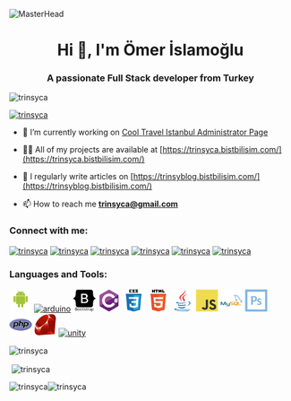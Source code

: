 ![MasterHead](https://trinsyca.bistbilisim.com/img/bg-wallpaper-radius.png)
<h1 align="center">Hi 👋, I'm Ömer İslamoğlu</h1>
<h3 align="center">A passionate Full Stack developer from Turkey</h3>

<p align="left"> <img src="https://komarev.com/ghpvc/?username=trinsyca&label=Profile%20Views&color=c8a114&style=flat" alt="trinsyca" /> </p>

<p align="left"> <a href="https://twitter.com/trinsyca" target="blank"><img src="https://img.shields.io/twitter/follow/trinsyca?logo=twitter&style=for-the-badge" alt="trinsyca" /></a> </p>

- 🔭 I’m currently working on [Cool Travel Istanbul Administrator Page](https://admin.cooltravelistanbul.com/)

- 👨‍💻 All of my projects are available at [https://trinsyca.bistbilisim.com/](https://trinsyca.bistbilisim.com/)

- 📝 I regularly write articles on [https://trinsyblog.bistbilisim.com/](https://trinsyblog.bistbilisim.com/)

- 📫 How to reach me **trinsyca@gmail.com**

<h3 align="left">Connect with me:</h3>
<p align="left">
<a href="https://codepen.io/trinsyca" target="blank"><img align="center" src="https://raw.githubusercontent.com/rahuldkjain/github-profile-readme-generator/master/src/images/icons/Social/codepen.svg" alt="trinsyca" height="30" width="40" /></a>
<a href="https://dev.to/trinsyca" target="blank"><img align="center" src="https://raw.githubusercontent.com/rahuldkjain/github-profile-readme-generator/master/src/images/icons/Social/devto.svg" alt="trinsyca" height="30" width="40" /></a>
<a href="https://twitter.com/trinsyca" target="blank"><img align="center" src="https://raw.githubusercontent.com/rahuldkjain/github-profile-readme-generator/master/src/images/icons/Social/twitter.svg" alt="trinsyca" height="30" width="40" /></a>
<a href="https://linkedin.com/in/trinsyca" target="blank"><img align="center" src="https://raw.githubusercontent.com/rahuldkjain/github-profile-readme-generator/master/src/images/icons/Social/linked-in-alt.svg" alt="trinsyca" height="30" width="40" /></a>
<a href="https://stackoverflow.com/users/trinsyca" target="blank"><img align="center" src="https://raw.githubusercontent.com/rahuldkjain/github-profile-readme-generator/master/src/images/icons/Social/stack-overflow.svg" alt="trinsyca" height="30" width="40" /></a>
<a href="https://instagram.com/trinsyca" target="blank"><img align="center" src="https://raw.githubusercontent.com/rahuldkjain/github-profile-readme-generator/master/src/images/icons/Social/instagram.svg" alt="trinsyca" height="30" width="40" /></a>
</p>

<h3 align="left">Languages and Tools:</h3>
<p align="left"> <a href="https://developer.android.com" target="_blank" rel="noreferrer"><img src="https://raw.githubusercontent.com/devicons/devicon/master/icons/android/android-original-wordmark.svg" alt="android" width="40" height="40"/></a> <a href="https://www.arduino.cc/" target="_blank" rel="noreferrer"><img src="https://cdn.worldvectorlogo.com/logos/arduino-1.svg" alt="arduino" width="40" height="40"/></a> <a href="https://getbootstrap.com" target="_blank" rel="noreferrer"><img src="https://raw.githubusercontent.com/devicons/devicon/master/icons/bootstrap/bootstrap-plain-wordmark.svg" alt="bootstrap" width="40" height="40"/></a> <a href="https://www.w3schools.com/cs/" target="_blank" rel="noreferrer"><img src="https://raw.githubusercontent.com/devicons/devicon/master/icons/csharp/csharp-original.svg" alt="csharp" width="40" height="40"/></a> <a href="https://www.w3schools.com/css/" target="_blank" rel="noreferrer"><img src="https://raw.githubusercontent.com/devicons/devicon/master/icons/css3/css3-original-wordmark.svg" alt="css3" width="40" height="40"/></a> <a href="https://www.w3.org/html/" target="_blank" rel="noreferrer"><img src="https://raw.githubusercontent.com/devicons/devicon/master/icons/html5/html5-original-wordmark.svg" alt="html5" width="40" height="40"/></a> <a href="https://www.java.com" target="_blank" rel="noreferrer"><img src="https://raw.githubusercontent.com/devicons/devicon/master/icons/java/java-original.svg" alt="java" width="40" height="40"/></a> <a href="https://developer.mozilla.org/en-US/docs/Web/JavaScript" target="_blank" rel="noreferrer"><img src="https://raw.githubusercontent.com/devicons/devicon/master/icons/javascript/javascript-original.svg" alt="javascript" width="40" height="40"/></a> <a href="https://www.mysql.com/" target="_blank" rel="noreferrer"><img src="https://raw.githubusercontent.com/devicons/devicon/master/icons/mysql/mysql-original-wordmark.svg" alt="mysql" width="40" height="40"/></a> <a href="https://www.photoshop.com/en" target="_blank" rel="noreferrer"><img src="https://raw.githubusercontent.com/devicons/devicon/master/icons/photoshop/photoshop-line.svg" alt="photoshop" width="40" height="40"/></a> <a href="https://www.php.net" target="_blank" rel="noreferrer"><img src="https://raw.githubusercontent.com/devicons/devicon/master/icons/php/php-original.svg" alt="php" width="40" height="40"/></a> <a href="https://www.ruby-lang.org/en/" target="_blank" rel="noreferrer"><img src="https://raw.githubusercontent.com/devicons/devicon/master/icons/ruby/ruby-original.svg" alt="ruby" width="40" height="40"/></a> <a href="https://unity.com/" target="_blank" rel="noreferrer"><img src="https://www.vectorlogo.zone/logos/unity3d/unity3d-icon.svg" alt="unity" width="40" height="40"/></a> </p>


<p><img align="center" src="https://github-readme-streak-stats.herokuapp.com/?user=trinsyca&theme=dark" alt="trinsyca" /></p>

<p>&nbsp;<img align="center" src="https://github-readme-stats.vercel.app/api?username=trinsyca&show_icons=true&theme=dark&cache_seconds=1800&locale=en" alt="trinsyca" /></p>

<p><img align="left" src="https://github-readme-stats.vercel.app/api/top-langs?username=trinsyca&show_icons=true&theme=dark&cache_seconds=1800&locale=en&layout=compact" alt="trinsyca" /></p>


<p><a href="https://www.buymeacoffee.com/trinsyca"> <img align="left" src="https://cdn.buymeacoffee.com/buttons/v2/default-yellow.png" height="50" width="210" alt="trinsyca" /></a></p><br><br>
